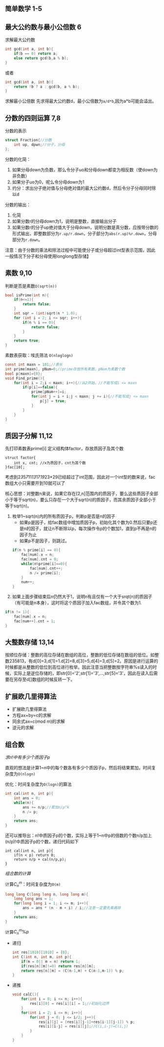 ## 简单数学 1-5

## 最大公约数与最小公倍数 6

求解最大公约数

```c
int gcd(int a, int b){
    if(b == 0) return a;
    else return gcd(b,a % b);
}
```
或者
```c
int gcd(int a, int b){
    return !b ? a : gcd(b, a % b);
}
```
求解最小公倍数
先求得最大公约数d，最小公倍数为`a/d*b`,因为a*b可能会溢出。
## 分数的四则运算 7,8

分数的表示
```c
struct Fraction{//分数
    int up, dpwn;//分子，分母
};
```
分数的化简：
1. 如果分母down为负数，那么令分子uo和分母down都变为相反数（使down为非负数）
2. 如果分子uo为0，呢么令分母down为1
3. 约分：求出分子绝对值与分母绝对值的最大公约数d，然后令分子分母同时除以d

分数的输出：
1. 化简 
2. 如果分数r的分母down为1，说明是整数，直接输出分子
3. 如果分数r的分子up绝对值大于分母down，说明分数是真分数，应按带分数的形式输出，即整数部分为`r.up/r.down`，分子部分为`abs(r.up)%r.down`，分母部分为`r.down`。

注意：由于分数的乘法和除法过程中可能使分子或分母超过int型表示范围，因此一般情况下分子和分母使用longlong型存储】

## 素数 9,10
判断是否是素数`O(sqrt(n))`
```c
bool isPrime(int n){
    if(n<=1){
        return false;
    }
    int sqr = (int)sqrt(n * 1.0);
    for (int i = 2; i <= sqr; i++){
        if(n % i == 0){
            return false;
        }
    }
    return true;
}
```

素数表获取：埃氏筛法 `O(nloglogn)`
```c
const int maxn = 101;//表长
int prime[maxn], pNum=0;//prime存放所有素数，pNum为素数个数
bool p[maxn]={0};
void Find_prime(){
    for(int i = 2;i < maxn; i++){//从2开始，//不能写成i <= maxn
        if(p[i]==false){
            prime[pNum++]=i;
            for(int j = i + i;j < maxn; j += i){//不能写成j <= maxn
                p[j] = true;
            }
        }
    }
}
```

## 质因子分解 11,12
先打印素数表prime[i]
定义结构体factor，存放质因子及其个数
```
struct factor{
    int x, cnt; //x为质因子，cnt为其个数
}fac[10];
```
考虑到2*3*5*7*11*13*17*19*23*29已经超过了int范围，因此对一个int型的数来说，fac数组大小只需要开到10就可以了

核心思想：对整数n来说，如果它存在[2,n]范围内的质因子，要么这些质因子全部小于等于sqrt(n)，要么只存在一个大于sqrt(n)的质因子，而其余质因子全部小于等于sqrt(n)。
1. 枚举1~sqrt(n)内的所有质因子p，判断p是否是n的因子
    - 如果p是因子，给fac数组中增加质因子p，初始化其个数为0.然后只要p还是n的因子，就让n不断除以p，每次操作令p的个数加1，直到p不再是n的因子为止
    - 如果p不是因子，则跳过。
    ```c
    if(n % prime[i] == 0){
        fac[num].x = n;
        fac[num].cnt = 0;
        while(n%prime[i]==0){
            fac[num].cnt++;
            n /= prime[i];
        }
        num++;
    }
    ```
2. 如果上面步骤结束后n仍然大于1，说明n有且仅有一个大于srqt(n)的质因子（有可能是n本身），这时将这个质因子加入fac数组，并令其个数为1.
```c
if(n != 1){
    fac[num].x = n;
    fac[num++].cnt = 1;
}
```
## 大整数存储 13,14
按顺位存储：整数的高位存储在数组的高位，整数的低位存储在数组的低位。如整数235813，有d[0]=3,d[1]=1.d[2]=8,d[3]=5,d[4]=3,d[5]=2。原因是进行运算的时候都是从整数的低位到高位进行枚举。因此注意当把整数按字符串%s读入的时候，实际上是逆位存储的，即str[0]='2',str[1]='3',...,str[5]='3'，因此在读入后需要在另存至d[]数组的时候反转一下。


## 扩展欧几里得算法
- 扩展欧几里得算法
- 方程ax+by=c的求解
- 同余式ax=c(mod m)的求解
- 逆元的求解


## 组合数
*求n!中有多少个质因子p*

直观的想法是计算1~n中的每个数各有多少个质因子p，然后将结果累加，时间复杂度为`O(nlogn)`

优化：时间复杂度为`O(logn)`的算法
```c
int cal(int n, int p){
    int ans = 0;
    while(n){
        ans += n/p;//累加n/p^k
        n /= p;
    }
    return ans;
}
```
还可以推导出：n!中质因子p的个数，实际上等于1~n中p的倍数的个数n/p加上(n/p)!中质因子p的个数，递归代码如下
```
int cal(int n, int p){
    if(n < p) return 0;
    return n/p + cal(n/p,p);
}
```

*组合数的计算*

计算$C^m_n$：时间复杂度为`O(m)`
```c
long long C(long long n, long long m){
    long long ans = 1;
    for(long long i = 1; i <= m; i++){
        ans = ans * (n - m + i) / i;//注意一定要先乘再除
    }
    return ans;
}
```
计算$C^m_n\%p$
- 递归
    ```c
    int res[1010][1010] = {0};
    int C(int n, int m, int p){
        if(m = 0|| m = n) return 1;
        if(res[n][m]!=0) return res[n][m];
        return res[n][m] = (C(n-1,m) + C(n-1,m-1)) % p;
    }
    ```
- 递推
    ```c
    void calC(){
        for(int i = 0; i <= n; i++){
            res[i][0] = res[i][i] = 1;//初始化边界
        }
        for(int i = 2; i <= n; i++){
            for(int j = 0; j <= i/2; j++){
                res[i][j] = (res[i][j-1]+res[i-1][j-1]) % p;
                res[i][i-j] = res[i][j];//C(i,i-j)=C(i,j)
            }
        }
    }
    ```